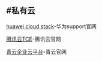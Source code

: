 #私有云
---

[huawei cloud stack](https://support.huawei.com/enterprise/zh/cloud-computing/huawei-cloud-stack-pid-23864287)-华为support官网

[腾讯云TCE](https://cloud.tencent.com/solution/tce)-腾讯云官网

[青云企业云平台](https://www.qingcloud.com/products/enterprisecloud/)-青云官网


